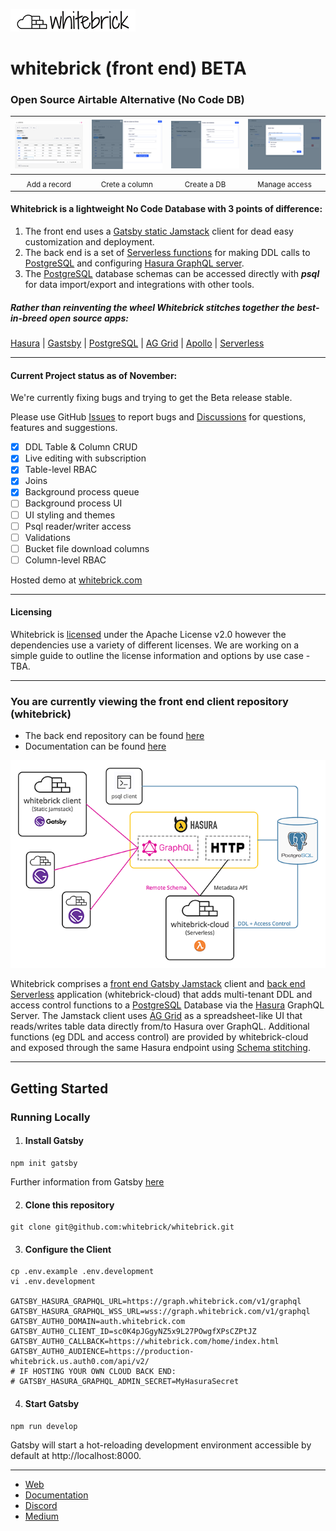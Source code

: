 ![whitebrick logo](doc/whitebrick-logo-white-hz-sm.png)

# whitebrick (front end) BETA

<!-- START:HEADER ================================================== -->

### Open Source Airtable Alternative (No Code DB)

| ![Screenshot](doc/whitebrick-landing-screenshot-1.png) | ![Screenshot](doc/whitebrick-landing-screenshot-2.png) | ![Screenshot](doc/whitebrick-landing-screenshot-3.png) | ![Screenshot](doc/whitebrick-landing-screenshot-4.png) |
| :----------------------------------------------------: | :----------------------------------------------------: | :----------------------------------------------------: | :----------------------------------------------------: |
|                <sub>Add a record</sub>                 |               <sub>Crete a column</sub>                |                 <sub>Create a DB</sub>                 |                <sub>Manage access</sub>                |

#### Whitebrick is a lightweight No Code Database with 3 points of difference:

1. The front end uses a [Gatsby static Jamstack](https://www.gatsbyjs.com/) client for dead easy customization and deployment.
2. The back end is a set of [Serverless functions](https://www.serverless.com/) for making DDL calls to [PostgreSQL](https://www.postgresql.org/) and configuring [Hasura GraphQL server](https://hasura.io/).
3. The [PostgreSQL](https://www.postgresql.org/) database schemas can be accessed directly with **_psql_** for data import/export and integrations with other tools.

##### Rather than reinventing the wheel Whitebrick stitches together the best-in-breed open source apps:

[Hasura](https://hasura.io/) | [Gastsby](https://www.gatsbyjs.com/) | [PostgreSQL](https://www.postgresql.org/) | [AG Grid](https://ag-grid.com/) | [Apollo](https://www.apollographql.com/) | [Serverless](https://www.serverless.com/)

---

#### Current Project status as of November:

We're currently fixing bugs and trying to get the Beta release stable.

Please use GitHub [Issues](https://github.com/whitebrick/whitebrick-cloud/issues) to report bugs and [Discussions](https://github.com/whitebrick/whitebrick-cloud/discussions) for questions, features and suggestions.

- [x] DDL Table & Column CRUD
- [x] Live editing with subscription
- [x] Table-level RBAC
- [x] Joins
- [x] Background process queue
- [ ] Background process UI
- [ ] UI styling and themes
- [ ] Psql reader/writer access
- [ ] Validations
- [ ] Bucket file download columns
- [ ] Column-level RBAC

Hosted demo at [whitebrick.com](https://whitebrick.com)

<!-- END:HEADER ================================================== -->

---

#### Licensing

<!-- START:LICENSING ================================================== -->

Whitebrick is [licensed](https://github.com/whitebrick/whitebrick-cloud/blob/main/LICENSE) under the Apache License v2.0 however the dependencies use a variety of different licenses. We are working on a simple guide to outline the license information and options by use case - TBA.

<!-- END:LICENSING ================================================== -->

---

### You are currently viewing the front end client repository (whitebrick)

- The back end repository can be found [here](https://github.com/whitebrick/whitebrick-cloud)
- Documentation can be found [here](https://hello.whitebrick.com/docs)

![whitebrick-cloud system diagram](doc/whitebrick-diagram.png)

<!-- START:SUMMARY ================================================== -->

Whitebrick comprises a [front end Gatsby Jamstack](https://github.com/whitebrick/whitebrick) client and [back end Serverless](https://github.com/whitebrick/whitebrick-cloud) application (whitebrick-cloud) that adds multi-tenant DDL and access control functions to a [PostgreSQL](https://www.postgresql.org/) Database via the [Hasura](https://github.com/hasura/graphql-engine) GraphQL Server. The Jamstack client uses [AG Grid](https://ag-grid.com/) as a spreadsheet-like UI that reads/writes table data directly from/to Hasura over GraphQL. Additional functions (eg DDL and access control) are provided by whitebrick-cloud and exposed through the same Hasura endpoint using [Schema stitching](https://hasura.io/docs/latest/graphql/core/remote-schemas/index.html).

<!-- END:SUMMARY ================================================== -->

---

## Getting Started

<!-- START:FRONTEND_SETUP ================================================== -->

### Running Locally

1. #### Install Gatsby

```
npm init gatsby
```

Further information from Gatsby [here](https://www.gatsbyjs.com/docs/quick-start/)

2. #### Clone this repository

```
git clone git@github.com:whitebrick/whitebrick.git
```

3. #### Configure the Client

```
cp .env.example .env.development
vi .env.development

GATSBY_HASURA_GRAPHQL_URL=https://graph.whitebrick.com/v1/graphql
GATSBY_HASURA_GRAPHQL_WSS_URL=wss://graph.whitebrick.com/v1/graphql
GATSBY_AUTH0_DOMAIN=auth.whitebrick.com
GATSBY_AUTH0_CLIENT_ID=sc0K4pJGgyNZ5x9L27POwgfXPsCZPtJZ
GATSBY_AUTH0_CALLBACK=https://whitebrick.com/home/index.html
GATSBY_AUTH0_AUDIENCE=https://production-whitebrick.us.auth0.com/api/v2/
# IF HOSTING YOUR OWN CLOUD BACK END:
# GATSBY_HASURA_GRAPHQL_ADMIN_SECRET=MyHasuraSecret
```

4. #### Start Gatsby

```
npm run develop
```

Gatsby will start a hot-reloading development environment accessible by default at http://localhost:8000.

<!-- END:FRONTEND_SETUP ================================================== -->

---

<!-- START:LINKS ================================================== -->

- [Web](https://whitebrick.com/)
- [Documentation](https://hello.whitebrick.com/docs)
- [Discord](https://discord.gg/FPvjPCYt)
- [Medium](https://towardsdatascience.com/towards-a-modern-lims-dynamic-tables-no-code-databases-and-serverless-validations-8dea03416105)

<!-- END:LINKS ================================================== -->
